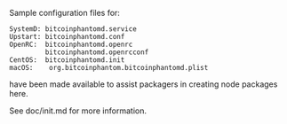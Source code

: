 Sample configuration files for:
```
SystemD: bitcoinphantomd.service
Upstart: bitcoinphantomd.conf
OpenRC:  bitcoinphantomd.openrc
         bitcoinphantomd.openrcconf
CentOS:  bitcoinphantomd.init
macOS:    org.bitcoinphantom.bitcoinphantomd.plist
```
have been made available to assist packagers in creating node packages here.

See doc/init.md for more information.
